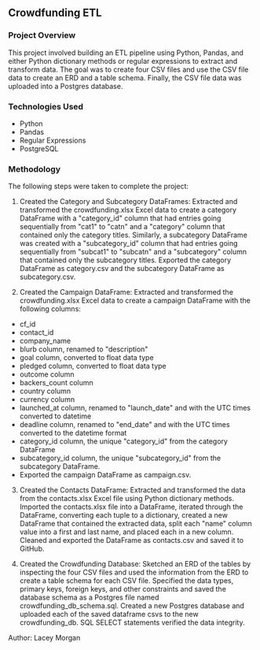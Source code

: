 ## Crowdfunding ETL

### Project Overview
This project involved building an ETL pipeline using Python, Pandas, and either Python dictionary methods or regular expressions to extract and transform data. The goal was to create four CSV files and use the CSV file data to create an ERD and a table schema. Finally, the CSV file data was uploaded into a Postgres database.

### Technologies Used
- Python
- Pandas
- Regular Expressions
- PostgreSQL

### Methodology
The following steps were taken to complete the project:

1. Created the Category and Subcategory DataFrames: Extracted and transformed the crowdfunding.xlsx Excel data to create a category DataFrame with a "category_id" column that had entries going sequentially from "cat1" to "catn" and a "category" column that contained only the category titles. Similarly, a subcategory DataFrame was created with a "subcategory_id" column that had entries going sequentially from "subcat1" to "subcatn" and a "subcategory" column that contained only the subcategory titles. Exported the category DataFrame as category.csv and the subcategory DataFrame as subcategory.csv.

2. Created the Campaign DataFrame: Extracted and transformed the crowdfunding.xlsx Excel data to create a campaign DataFrame with the following columns:
  - cf_id
  - contact_id
  - company_name
  - blurb column, renamed to "description"
  - goal column, converted to float data type
  - pledged column, converted to float data type
  - outcome column
  - backers_count column
  - country column
  - currency column
  - launched_at column, renamed to "launch_date" and with the UTC times converted to datetime
  - deadline column, renamed to "end_date" and with the UTC times converted to the datetime format
  - category_id column, the unique "category_id" from the category DataFrame
  - subcategory_id column,  the unique "subcategory_id" from the subcategory DataFrame. 
  - Exported the campaign DataFrame as campaign.csv.

3. Created the Contacts DataFrame: Extracted and transformed the data from the contacts.xlsx Excel file using Python dictionary methods. Imported the contacts.xlsx file into a DataFrame, iterated through the DataFrame, converting each tuple to a dictionary, created a new DataFrame that contained the extracted data, split each "name" column value into a first and last name, and placed each in a new column. Cleaned and exported the DataFrame as contacts.csv and saved it to GitHub.

4. Created the Crowdfunding Database: Sketched an ERD of the tables by inspecting the four CSV files and used the information from the ERD to create a table schema for each CSV file. Specified the data types, primary keys, foreign keys, and other constraints and saved the database schema as a Postgres file named crowdfunding_db_schema.sql. Created a new Postgres database and uploaded each of the saved dataframe csvs to the new crowdfunding_db. SQL SELECT statements verified the data integrity.

Author: Lacey Morgan
